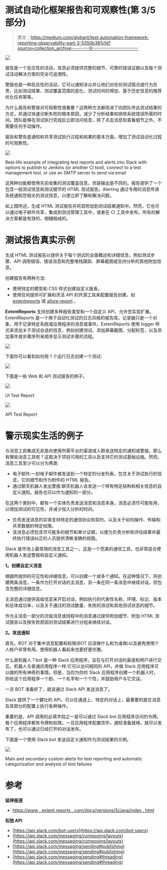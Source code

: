 # 测试自动化框架报告和可观察性(第 3/5 部分)

> 原文：<https://medium.com/globant/test-automation-framework-reporting-observability-part-3-5350b381cfd?source=collection_archive---------0----------------------->

![](img/e67e467931eaf0fb3180b3de69f51f8e.png)

报告是一个反应性的活动，信息必须提供完整的细节、可靠的错误证据以及每个测试活动解决方案的完全可追溯性。

警报也是一种反应性的活动，它可以通知涉众并让他们对任何测试情况或行为负责，比如测试结果、测试覆盖范围的恶化、测试时间的增加、基于历史信息的推荐优化任务等等。

为什么报告和警报对可观察性很重要？这两种方法都改进了向团队传达测试结果的方式，并通过快速诊断失败的根本原因，减少了分析结果和排除系统错误所需的时间。团队能够在测试执行完成后立即访问信息，除了点击消息和查看细节之外，不需要任何手动操作。

报告和警告是通知和共享测试执行过程和结果的基本方面，增加了测试自动化过程的可观察性。

![](img/72a74cdde4f4d8138c8af3f00225f63a.png)

Real-life example of integrating test reports and alerts into Slack with options to publish to Jenkins (or another CI tool), connect to a test management tool, or use an SMTP server to send via email

这两种功能都使用先前收集的测试覆盖信息，但是输出是不同的。报告提供了一个包含一般测试信息和测试细节的 HTML 测试报告。Alerting 通过专用的消息传递系统通知您相关的测试信息，以便立即了解和解决问题。

如上图所述，生成 HTML 测试报告并将其附加到测试结果通知中。然而，它也可以通过电子邮件共享，集成到测试管理工具中，或者在 CI 工具中发布。所有的解决方案都是有效的，相辅相成的。

# 测试报告真实示例

生成 HTML 测试报告以提供关于每个测试的全面概述和详细信息，例如测试步骤、API 调用错误、错误消息和完整堆栈跟踪、屏幕截图或支持分析的其他附加信息。

创建报告有两种方法:

*   使用特定的模型和 CSS 样式创建自定义报表。
*   使用任何提供可扩展和灵活 API 的开源工具来配置报告创建，如 [extentreports](https://www.extentreports.com/) 或 [allure-report](https://qameta.io/allure-report/) 。

**ExtentReports** 支持创建多种报告类型和一个自定义 API，允许您实现扩展。ExtentReports 是一个用于自动化测试的日志风格的报告库。记录器只是一个对象，用于记录特定系统或应用程序的消息或事件。ExtentReports 使用 logger 样式来添加关于测试会话的信息，例如创建测试、添加屏幕截图、分配标签，以及添加事件或步骤序列来顺序显示测试步骤的流程。

![](img/622560b8717b446caf175a214dd9dc6b.png)

下面你可以看到如何用 1 个运行日志创建一个测试:

![](img/8a46d68f35b307819992922278e030d8.png)

下面是一些 Web 和 API 测试报告的例子。

![](img/e4a6f141bc4888344f50809196562659.png)

UI Test Report

![](img/cab4e2ab28a92ef3e82544bcd1ad154b.png)

API Test Report

# 警示现实生活的例子

与消息工具集成无非是向使用所需平台的渠道或人群发送特定的通知或警报。那么有哪些消息工具呢？这取决于项目可用的工具以及支持它的测试基础设施。然而，消息工具至少可以分为两类:

*   电子邮件:一封电子邮件被发送到一个特定的分发列表，包含关于测试执行的信息，它的细节和作为附件的 HTML 报告。
*   通过聊天机器人发出警报:聊天机器人会发送一个带有特定结构和相关信息的自定义通知。报告也可以作为通知的一部分。

在这两个类别中，都有一个实体负责发送消息和消息本身。消息必须尽可能有用，以增加测试的可见性，并减少投入分析的时间。

*   负责发送消息的实体支持特定的通信协议和契约，以及关于如何操作、传输和共享数据的特定权限。
*   该消息必须包含尽可能多的细节和审计证据，以便为负责分析和评估结果并最终执行错误纠正的人员提供清晰准确的视图。

Slack 是市场上最常用的消息工具之一。这是一个完美的通信工具，也非常适合使用机器人发送警报和自定义通知。

**1。创建自定义消息**

根据所提供的可见性和详细信息，可以创建一个或多个通知。在这种情况下，将创建两条消息，一条作为打开对话的主消息，另一条在同一条消息中继续对话，但包含完整的详细信息。

主消息通过提供高级信息来开启对话，例如执行的代表性名称、环境、标记、版本和总体成功率，以及关于通过的测试数量、失败的测试和其他测试状态的细节。

作为主消息一部分的次级消息或线程中的消息通过提供附加细节、附加 HTML 测试报告以及按失败原因对测试结果进行分组来继续对话。

**2。发送通知**

首先，BOT 对于集中消息配置和权限(BOT 应该做什么和为谁做)以及避免使用个人帐户非常有用。使用机器人看起来也更好更优雅。

什么是机器人？bot 是一种 Slack 应用程序，旨在与打开对话的渠道和用户进行交互。机器人与普通应用程序一样:它可以访问相同的 API，并做 Slack 应用程序可以做的所有神奇的事情。但是，当你为你的 Slack 应用程序创建一个机器人时，你给这个应用程序一个脸、一个名字和一个个性，并鼓励用户与它交谈。

一旦 BOT 准备好了，就该通过 Slack API 发送消息了。

Slack 提供了一个健壮的 API，可以在通道上、特定的对话上，最重要的是在消息及其部分的配置上执行各种操作。

重要的是，API 调用的必填字段之一是可以通过 Slack bot 应用程序访问的令牌。每个应用程序都有令牌和权限。一旦应用程序配置完毕，通知准备就绪，就可以发布了，也可以通过已经打开的对话发布。

下面是一个使用 Slack bot 发送自定义通知作为测试结果的示例。

![](img/758955772a79d67eaef968c722981b39.png)

Main and secondary custom alerts for test reporting and automatic categorization and analysis of test failures

# 参考

**延伸报道**

*   [https://www . extent reports . com/docs/versions/5/Java/index . html](https://www.extentreports.com/docs/versions/5/java/index.html)

**松弛 API**

*   [https://api.slack.com/bot-users](https://api.slack.com/bot-users)
*   [https://api.slack.com/messaging/composing/layouts](https://api.slack.com/messaging/composing/layouts)
*   [https://api.slack.com/messaging/sending#publishing](https://api.slack.com/messaging/sending#publishing)
*   [https://api.slack.com/messaging/sending#threading](https://api.slack.com/messaging/sending#threading)